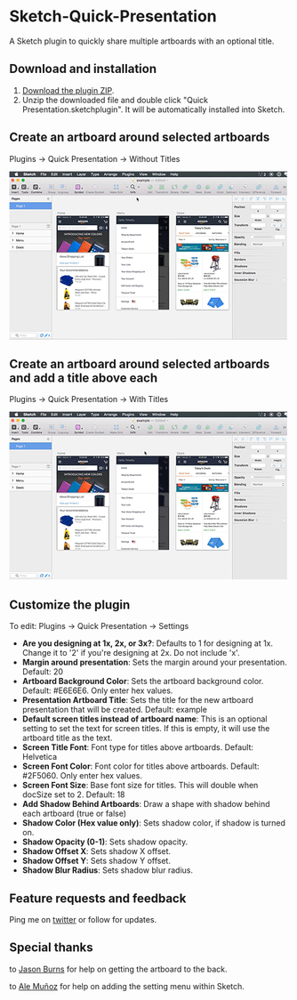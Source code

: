# Sketch-Quick-Presentation

A Sketch plugin to quickly share multiple artboards with an optional title.

## Download and installation

1. [Download the plugin ZIP](https://github.com/timothywhalin/Sketch-Quick-Presentation/archive/master.zip).
2. Unzip the downloaded file and double click "Quick Presentation.sketchplugin". It will be automatically installed into Sketch.

## Create an artboard around selected artboards

Plugins → Quick Presentation → Without Titles

![Generate artboard without titles](README-Screenshots/without-titles.gif)

## Create an artboard around selected artboards and add a title above each

Plugins → Quick Presentation → With Titles

![Generate artboard with titles](README-Screenshots/with-titles.gif)

## Customize the plugin

To edit: Plugins → Quick Presentation → Settings

- **Are you designing at 1x, 2x, or 3x?**: Defaults to 1 for designing at 1x. Change it to '2' if you're designing at 2x. Do not include 'x'.
- **Margin around presentation**: Sets the margin around your presentation. Default: 20
- **Artboard Background Color**: Sets the artboard background color. Default: #E6E6E6. Only enter hex values.
- **Presentation Artboard Title**: Sets the title for the new artboard presentation that will be created. Default: example
- **Default screen titles instead of artboard name**: This is an optional setting to set the text for screen titles. If this is empty,  it will use the artboard title as the text.
- **Screen Title Font**: Font type for titles above artboards. Default: Helvetica
- **Screen Font Color**: Font color for titles above artboards. Default: #2F5060.  Only enter hex values.
- **Screen Font Size**: Base font size for titles. This will double when docSize set to 2. Default: 18
- **Add Shadow Behind Artboards**: Draw a shape with shadow behind each artboard (true or false)
 - **Shadow Color (Hex value only)**: Sets shadow color, if shadow is turned on.
 - **Shadow Opacity (0-1)**: Sets shadow opacity.
 - **Shadow Offset X**: Sets shadow X offset.
 - **Shadow Offset Y**: Sets shadow Y offset.
 - **Shadow Blur Radius**: Sets shadow blur radius.

## Feature requests and feedback
Ping me on [twitter](http://twitter.com/timothywhalin) or follow for updates.

## Special thanks
to [Jason Burns](https://github.com/sonburn/) for help on getting the artboard to the back.

to [Ale Muñoz](https://github.com/bomberstudios) for help on adding the setting menu within Sketch.
